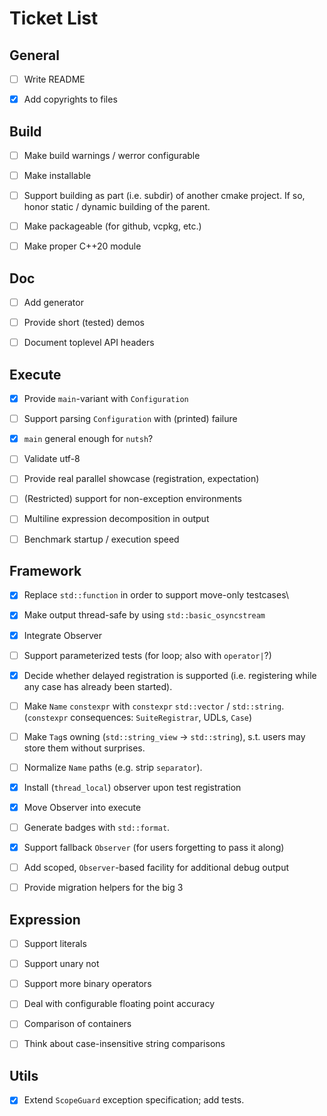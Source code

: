 [//]: <> (Copyright m8mble 2020.)
[//]: <> (SPDX-License-Identifier: BSL-1.0.)


# Ticket List


## General

 - [ ] Write README
 - [x] Add copyrights to files


## Build

 - [ ] Make build warnings / werror configurable
 - [ ] Make installable
 - [ ] Support building as part (i.e. subdir) of another cmake project.
       If so, honor static / dynamic building of the parent.
 - [ ] Make packageable (for github, vcpkg, etc.)
 - [ ] Make proper C++20 module


## Doc

 - [ ] Add generator
 - [ ] Provide short (tested) demos
 - [ ] Document toplevel API headers


## Execute

 - [x] Provide `main`-variant with `Configuration`
 - [ ] Support parsing `Configuration` with (printed) failure
 - [x] `main` general enough for `nutsh`?
 - [ ] Validate utf-8
 - [ ] Provide real parallel showcase (registration, expectation)
 - [ ] (Restricted) support for non-exception environments
 - [ ] Multiline expression decomposition in output
 - [ ] Benchmark startup / execution speed


## Framework

 - [x] Replace `std::function` in order to support move-only testcases\
 - [x] Make output thread-safe by using `std::basic_osyncstream`
 - [x] Integrate Observer
 - [ ] Support parameterized tests (for loop; also with `operator|`?)
 - [x] Decide whether delayed registration is supported
       (i.e. registering while any case has already been started).
 - [ ] Make `Name` `constexpr` with `constexpr` `std::vector` / `std::string`.
       (`constexpr` consequences: `SuiteRegistrar`, UDLs, `Case`)
 - [ ] Make `Tag`s owning (`std::string_view` -> `std::string`),
       s.t. users may store them without surprises.
 - [ ] Normalize `Name` paths (e.g. strip `separator`).
 - [x] Install (`thread_local`) observer upon test registration
 - [x] Move Observer into execute
 - [ ] Generate badges with `std::format`.
 - [x] Support fallback `Observer` (for users forgetting to pass it along)
 - [ ] Add scoped, `Observer`-based facility for additional debug output
 - [ ] Provide migration helpers for the big 3


## Expression

 - [ ] Support literals
 - [ ] Support unary not
 - [ ] Support more binary operators
 - [ ] Deal with configurable floating point accuracy
 - [ ] Comparison of containers
 - [ ] Think about case-insensitive string comparisons


## Utils

 - [x] Extend `ScopeGuard` exception specification; add tests.
